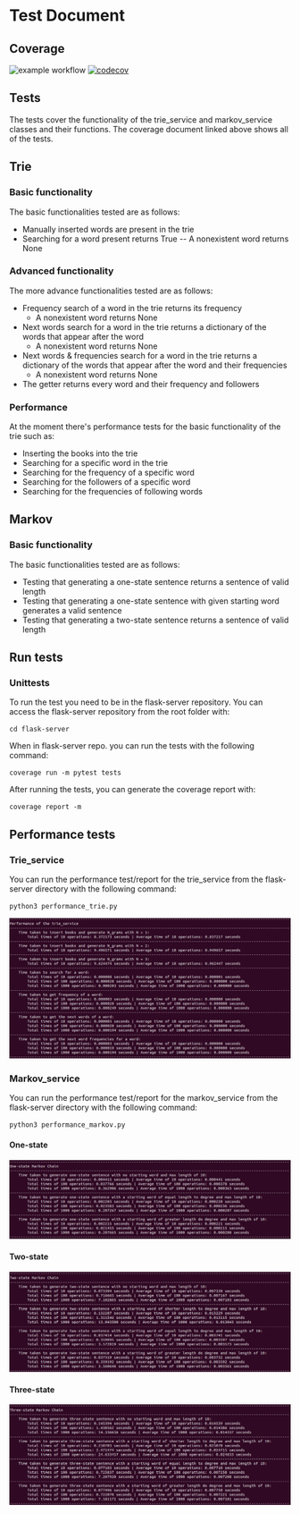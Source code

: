 # Test Document

## Coverage
![example workflow](https://github.com/kodtld/Markov-s-Letters/blob/master/.github/workflows/main.yml/badge.svg)
[![codecov](https://codecov.io/gh/kodtld/Markov-s-Letters/branch/master/graph/badge.svg?token=GZHXEZIJ17)](https://codecov.io/gh/kodtld/Markov-s-Letters)

## Tests
The tests cover the functionality of the trie_service and markov_service classes and their functions.
The coverage document linked above shows all of the tests. 

## Trie

### Basic functionality
The basic functionalities tested are as follows:
- Manually inserted words are present in the trie
- Searching for a word present returns True
-- A nonexistent word returns None

### Advanced functionality
The more advance functionalities tested are as follows:
- Frequency search of a word in the trie returns its frequency
  - A nonexistent word returns None
- Next words search for a word in the trie returns a dictionary of the words that appear after the word
  - A nonexistent word returns None
- Next words & frequencies search for a word in the trie returns a dictionary of the words that appear after the word and their frequencies
  - A nonexistent word returns None
- The getter returns every word and their frequency and followers

### Performance
At the moment there's performance tests for the basic functionality of the trie such as:
- Inserting the books into the trie
- Searching for a specific word in the trie
- Searching for the frequency of a specific word
- Searching for the followers of a specific word
- Searching for the frequencies of following words

## Markov
### Basic functionality
The basic functionalities tested are as follows:
- Testing that generating a one-state sentence returns a sentence of valid length
- Testing that generating a one-state sentence with given starting word generates a valid sentence
- Testing that generating a two-state sentence returns a sentence of valid length

## Run tests
### Unittests
To run the test you need to be in the flask-server repository.
You can access the flask-server repository from the root folder with:
```
cd flask-server
```
When in flask-server repo. you can run the tests with the following command:
```
coverage run -m pytest tests
```
After running the tests, you can generate the coverage report with:
```
coverage report -m

```
## Performance tests
### Trie_service

You can run the performance test/report for the trie_service from the flask-server directory with the following command:
```
python3 performance_trie.py
```
![Performance of trie_service](https://github.com/kodtld/Markov-s-Letters/blob/master/documentation/images/UPDATE_Trie_service_performance.jpg)

### Markov_service

You can run the performance test/report for the markov_service from the flask-server directory with the following command:
```
python3 performance_markov.py
```
#### One-state
![One-state performance](https://github.com/kodtld/Markov-s-Letters/blob/master/documentation/images/One_state_performance.jpg)

#### Two-state
![Two-state performance](https://github.com/kodtld/Markov-s-Letters/blob/master/documentation/images/Two_state_performance.jpg)

#### Three-state
![Three-state performance](https://github.com/kodtld/Markov-s-Letters/blob/master/documentation/images/Three_state_performance.jpg)
